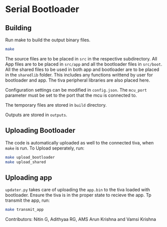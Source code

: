 # Serial Bootloader

## Building
Run make to build the output binary files.
```bash
make
```
The source files are to be placed in `src` in the respective subdirectory. All App files are to be placed in `src/app` and all the bootloader files in `src/boot`. All the shared files to be used in both app and bootloader are to be placed in the `sharedlib` folder. This includes any functions writtend by user for bootloader and app. The tiva peripheral libraries are also placed here.

Configuration settings can be modified in `config.json`. The `mcu_port` parameter must be set to the port that the mcu is connected to.

The temporary files are stored in `build` directory.

Outputs are stored in `outputs`.

## Uploading Bootloader

The code is automatically uploaded as well to the connected tiva, when `make` is run. To Upload seperately, run:
```bash
make upload_bootloader
make upload_shared
```

## Uploading app
`updater.py` takes care of uploading the `app.bin` to the tiva loaded with bootloader. Ensure the tiva is in the proper state to recieve the app.
Tp transmit the app, run:
```bash
make transmit_app
```


Contributors: Nitin G, Adithyaa RG, AMS Arun Krishna and Vamsi Krishna

